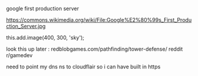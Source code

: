google first production server

https://commons.wikimedia.org/wiki/File:Google%E2%80%99s_First_Production_Server.jpg

this.add.image(400, 300, 'sky');

look this up later : redblobgames.com/pathfinding/tower-defense/
reddit r/gamedev

need to point my dns ns to cloudflair so i can have built in https